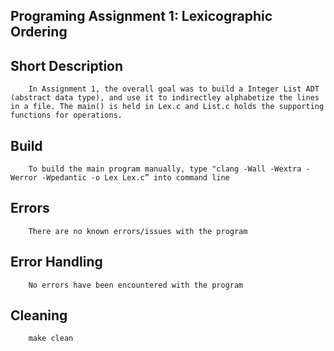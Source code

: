 ## Programing Assignment 1: Lexicographic Ordering 

## Short Description 
        In Assignment 1, the overall goal was to build a Integer List ADT (abstract data type), and use it to indirectley alphabetize the lines in a file. The main() is held in Lex.c and List.c holds the supporting functions for operations.

## Build 
        To build the main program manually, type "clang -Wall -Wextra -Werror -Wpedantic -o Lex Lex.c” into command line

## Errors
        There are no known errors/issues with the program

## Error Handling
        No errors have been encountered with the program

## Cleaning
        make clean